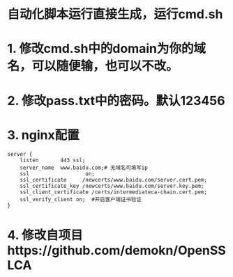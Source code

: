 # 自动化脚本运行直接生成，运行cmd.sh

# 1. 修改cmd.sh中的domain为你的域名，可以随便输，也可以不改。

# 2. 修改pass.txt中的密码。默认123456

# 3. nginx配置
    server {
        listen       443 ssl;
        server_name  www.baidu.com;# 无域名可填写ip
        ssl                  on;  
	    ssl_certificate     /newcerts/www.baidu.com/server.cert.pem;
	    ssl_certificate_key /newcerts/www.baidu.com/server.key.pem;
	    ssl_client_certificate /certs/intermediateca-chain.cert.pem;
	    ssl_verify_client on;  #开启客户端证书验证  
    }
# 4. 修改自项目https://github.com/demokn/OpenSSLCA
